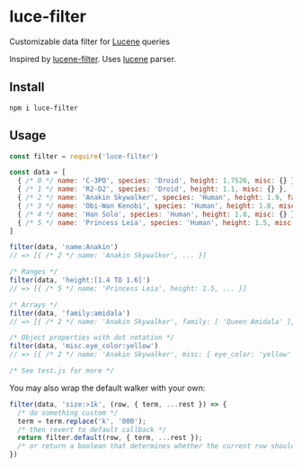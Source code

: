# luce-filter

Customizable data filter for [Lucene][syntax] queries

Inspired by [lucene-filter]. Uses [lucene] parser.

## Install

```
npm i luce-filter
```

## Usage

```js
const filter = require('luce-filter')

const data = [
  { /* 0 */ name: 'C-3PO', species: 'Droid', height: 1.7526, misc: {} },
  { /* 1 */ name: 'R2-D2', species: 'Droid', height: 1.1, misc: {} },
  { /* 2 */ name: 'Anakin Skywalker', species: 'Human', height: 1.9, family: ['Queen Amidala'], misc: { eye_color: 'yellow' } },
  { /* 3 */ name: 'Obi-Wan Kenobi', species: 'Human', height: 1.8, misc: {} },
  { /* 4 */ name: 'Han Solo', species: 'Human', height: 1.8, misc: {} },
  { /* 5 */ name: 'Princess Leia', species: 'Human', height: 1.5, misc: {} },
]

filter(data, 'name:Anakin')
// => [{ /* 2 */ name: 'Anakin Skywalker', ... }]

/* Ranges */
filter(data, 'height:[1.4 TO 1.6]')
// => [{ /* 5 */ name: 'Princess Leia', height: 1.5, ... }]

/* Arrays */
filter(data, 'family:amidala')
// => [{ /* 2 */ name: 'Anakin Skywalker', family: [ 'Queen Amidala' ], ... }]

/* Object properties with dot notation */
filter(data, 'misc.eye_color:yellow')
// => [{ /* 2 */ name: 'Anakin Skywalker', misc: { eye_color: 'yellow' }, ... }]

/* See test.js for more */
```

You may also wrap the default walker with your own:

```js
filter(data, 'size:>1k', (row, { term, ...rest }) => {
  /* do something custom */
  term = term.replace('k', '000');
  /* then revert to default callback */
  return filter.default(row, { term, ...rest });
  /* or return a boolean that determines whether the current row should be included in final result */
})
```

[lucene]: https://github.com/bripkens/lucene
[syntax]: http://www.lucenetutorial.com/lucene-query-syntax.html
[lucene-filter]: https://github.com/finwo/lucene-filter
